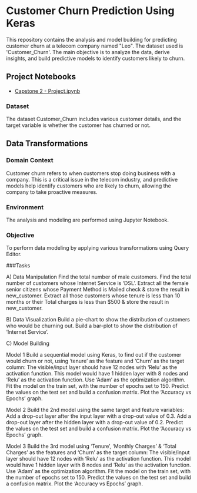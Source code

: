 # Customer Churn Prediction Using Keras

This repository contains the analysis and model building for predicting customer churn at a telecom company named "Leo". The dataset used is 'Customer_Churn'. The main objective is to analyze the data, derive insights, and build predictive models to identify customers likely to churn.

## Project Notebooks

- [Capstone 2 - Project.ipynb](https://github.com/yourusername/CustomerChurnPrediction/blob/main/Capstone%202%20-%20Project.ipynb)

### Dataset

The dataset Customer_Churn includes various customer details, and the target variable is whether the customer has churned or not.
## Data Transformations

### Domain Context

Customer churn refers to when customers stop doing business with a company. This is a critical issue in the telecom industry, and predictive models help identify customers who are likely to churn, allowing the company to take proactive measures.

### Environment
The analysis and modeling are performed using Jupyter Notebook.

### Objective
To perform data modeling by applying various transformations using Query Editor.

###Tasks

A) Data Manipulation
Find the total number of male customers.
Find the total number of customers whose Internet Service is ‘DSL’.
Extract all the female senior citizens whose Payment Method is Mailed check & store the result in new_customer.
Extract all those customers whose tenure is less than 10 months or their Total charges is less than $500 & store the result in new_customer.

B) Data Visualization
Build a pie-chart to show the distribution of customers who would be churning out.
Build a bar-plot to show the distribution of ‘Internet Service’.

C) Model Building

Model 1
Build a sequential model using Keras, to find out if the customer would churn or not, using ‘tenure’ as the feature and ‘Churn’ as the target column:
The visible/input layer should have 12 nodes with ‘Relu’ as the activation function.
This model would have 1 hidden layer with 8 nodes and ‘Relu’ as the activation function.
Use ‘Adam’ as the optimization algorithm.
Fit the model on the train set, with the number of epochs set to 150.
Predict the values on the test set and build a confusion matrix.
Plot the ‘Accuracy vs Epochs’ graph.

Model 2
Build the 2nd model using the same target and feature variables:
Add a drop-out layer after the input layer with a drop-out value of 0.3.
Add a drop-out layer after the hidden layer with a drop-out value of 0.2.
Predict the values on the test set and build a confusion matrix.
Plot the ‘Accuracy vs Epochs’ graph.

Model 3
Build the 3rd model using ‘Tenure’, ‘Monthly Charges’ & ‘Total Charges’ as the features and ‘Churn’ as the target column:
The visible/input layer should have 12 nodes with ‘Relu’ as the activation function.
This model would have 1 hidden layer with 8 nodes and ‘Relu’ as the activation function.
Use ‘Adam’ as the optimization algorithm.
Fit the model on the train set, with the number of epochs set to 150.
Predict the values on the test set and build a confusion matrix.
Plot the ‘Accuracy vs Epochs’ graph.
